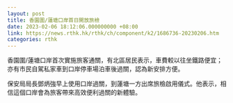 ```yaml
---
layout: post
title: 香園圍/蓮塘口岸首日開放旅檢
date: 2023-02-06 18:12:06.000000000 +08:00
link: https://news.rthk.hk/rthk/ch/component/k2/1686736-20230206.htm
categories: rthk
---
```


香園圍/蓮塘口岸首次實施旅客通關，有北區居民表示，車費較以往坐鐵路便宜；亦有市民自駕私家車到口岸停車場泊車後過關，認為新安排方便。

保安局局長鄧炳強早上使用口岸過關，到蓮塘一方出席旅檢啟用儀式。他表示，相信這個口岸會為旅客帶來高效便利過關的新體驗。
